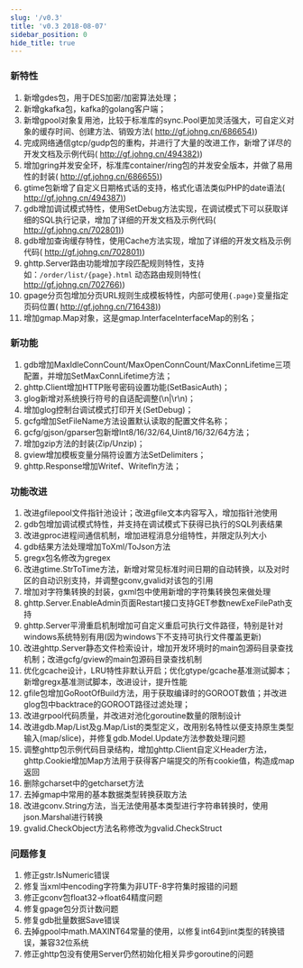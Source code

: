 ```yaml
---
slug: '/v0.3'
title: 'v0.3 2018-08-07'
sidebar_position: 0
hide_title: true
---
```


### 新特性

01. 新增gdes包，用于DES加密/加密算法处理；
02. 新增gkafka包，kafka的golang客户端；
03. 新增gpool对象复用池，比较于标准库的sync.Pool更加灵活强大，可自定义对象的缓存时间、创建方法、销毁方法( [http://gf.johng.cn/686654)](http://gf.johng.cn/686654))
04. 完成网络通信gtcp/gudp包的重构，并进行了大量的改进工作，新增了详尽的开发文档及示例代码( [http://gf.johng.cn/494382)](http://gf.johng.cn/494382))
05. 增加gring并发安全环，标准库container/ring包的并发安全版本，并做了易用性的封装( [http://gf.johng.cn/686655)](http://gf.johng.cn/686655))
06. gtime包新增了自定义日期格式话的支持，格式化语法类似PHP的date语法( [http://gf.johng.cn/494387)](http://gf.johng.cn/494387))
07. gdb增加调试模式特性，使用SetDebug方法实现，在调试模式下可以获取详细的SQL执行记录，增加了详细的开发文档及示例代码( [http://gf.johng.cn/702801)](http://gf.johng.cn/702801))
08. gdb增加查询缓存特性，使用Cache方法实现，增加了详细的开发文档及示例代码( [http://gf.johng.cn/702801)](http://gf.johng.cn/702801))
09. ghttp.Server路由功能增加字段匹配规则特性，支持如：`/order/list/{page}.html` 动态路由规则特性( [http://gf.johng.cn/702766)](http://gf.johng.cn/702766))
10. gpage分页包增加分页URL规则生成模板特性，内部可使用`{.page}`变量指定页码位置( [http://gf.johng.cn/716438)](http://gf.johng.cn/716438))
11. 增加gmap.Map对象，这是gmap.InterfaceInterfaceMap的别名；

### 新功能

1. gdb增加MaxIdleConnCount/MaxOpenConnCount/MaxConnLifetime三项配置，并增加SetMaxConnLifetime方法；
2. ghttp.Client增加HTTP账号密码设置功能(SetBasicAuth)；
3. glog新增对系统换行符号的自适配调整(\\n\|\\r\\n)；
4. 增加glog控制台调试模式打印开关(SetDebug)；
5. gcfg增加SetFileName方法设置默认读取的配置文件名称；
6. gcfg/gjson/gparser包新增Int8/16/32/64,Uint8/16/32/64方法；
7. 增加gzip方法的封装(Zip/Unzip)；
8. gview增加模板变量分隔符设置方法SetDelimiters；
9. ghttp.Response增加Writef、Writefln方法；

### 功能改进

01. 改进gfilepool文件指针池设计；改进gfile文本内容写入，增加指针池使用
02. gdb包增加调试模式特性，并支持在调试模式下获得已执行的SQL列表结果
03. 改进gproc进程间通信机制，增加进程消息分组特性，并限定队列大小
04. gdb结果方法处理增加ToXml/ToJson方法
05. gregx包名修改为gregex
06. 改进gtime.StrToTime方法，新增对常见标准时间日期的自动转换，以及对时区的自动识别支持，并调整gconv,gvalid对该包的引用
07. 增加对字符集转换的封装，gxml包中使用新增的字符集转换包来做处理
08. ghttp.Server.EnableAdmin页面Restart接口支持GET参数newExeFilePath支持
09. ghttp.Server平滑重启机制增加可自定义重启可执行文件路径，特别是针对windows系统特别有用(因为windows下不支持可执行文件覆盖更新)
10. 改进ghttp.Server静态文件检索设计，增加开发环境时的main包源码目录查找机制；改进gcfg/gview的main包源码目录查找机制
11. 优化gcache设计，LRU特性非默认开启；优化gtype/gcache基准测试脚本；新增gregx基准测试脚本，改进设计，提升性能
12. gfile包增加GoRootOfBuild方法，用于获取编译时的GOROOT数值；并改进glog包中backtrace的GOROOT路径过滤处理；
13. 改进grpool代码质量，并改进对池化goroutine数量的限制设计
14. 改进gdb.Map/List及g.Map/List的类型定义，改用别名特性以便支持原生类型输入(map/slice)，并修复gdb.Model.Update方法参数处理问题
15. 调整ghttp包示例代码目录结构，增加ghttp.Client自定义Header方法，ghttp.Cookie增加Map方法用于获得客户端提交的所有cookie值，构造成map返回
16. 删除gcharset中的getcharset方法
17. 去掉gmap中常用的基本数据类型转换获取方法
18. 改进gconv.String方法，当无法使用基本类型进行字符串转换时，使用json.Marshal进行转换
19. gvalid.CheckObject方法名称修改为gvalid.CheckStruct

### 问题修复

1. 修正gstr.IsNumeric错误
2. 修复当xml中encoding字符集为非UTF-8字符集时报错的问题
3. 修正gconv包float32->float64精度问题
4. 修复gpage包分页计数问题
5. 修复gdb批量数据Save错误
6. 去掉gpool中math.MAXINT64常量的使用，以修复int64到int类型的转换错误，兼容32位系统
7. 修正ghttp包没有使用Server仍然初始化相关异步goroutine的问题